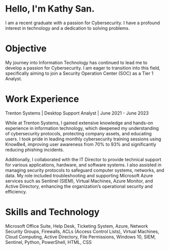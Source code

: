 # Hello, I'm Kathy San.

I am a recent graduate with a passion for Cybersecurity. I have a profound interest in technology and a dedication to solving problems.

# Objective

My journey into Information Technology has continued to lead me to develop a passion for Cybersecurity. I am eager to transition into this field, specifically aiming to join a Security Operation Center (SOC) as a Tier 1 Analyst. 

# Work Experience
Trenton Systems | Desktop Support Analyst | June 2021 - June 2023

While at Trenton Systems, I gained extensive knowledge and hands-on experience in information technology, which deepened my understanding of cybersecurity protocols, protecting company assets, and educating users. I took pride in leading monthly cybersecurity training sessions using KnowBe4, improving user awareness from 70% to 93% and significantly reducing phishing incidents.

Additionally, I collaborated with the IT Director to provide technical support for various applications, hardware, and software systems. I also assisted in managing security protocols to safeguard computer systems, networks, and data. My role included troubleshooting and supporting Microsoft Azure services such as Sentinel (SIEM), Virtual Machines, Azure Monitor, and Active Directory, enhancing the organization’s operational security and efficiency.

# Skills and Technology
Microsoft Office Suite, Help Desk, Ticketing System, Azure, Network Security Groups, Firewalls, ACLs (Access Control Lists), Virtual Machines, Cloud Computing, Active Directory, File Permissions, Windows 10, SIEM, Sentinel, Python, PowerShell, HTML, CSS
